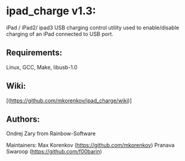 ipad_charge v1.3: 
===========
iPad / iPad2/ ipad3 USB charging control utility used to enable/disable charging of an iPad connected to USB port.

Requirements:
-------------
Linux, GCC, Make, libusb-1.0



Wiki:
-----
[(https://github.com/mkorenkov/ipad_charge/wiki)]


Authors:
-------

Ondrej Zary from Rainbow-Software

Maintainers:
Max Korenkov (https://github.com/mkorenkov)
Pranava Swaroop (https://github.com/f00barin)



